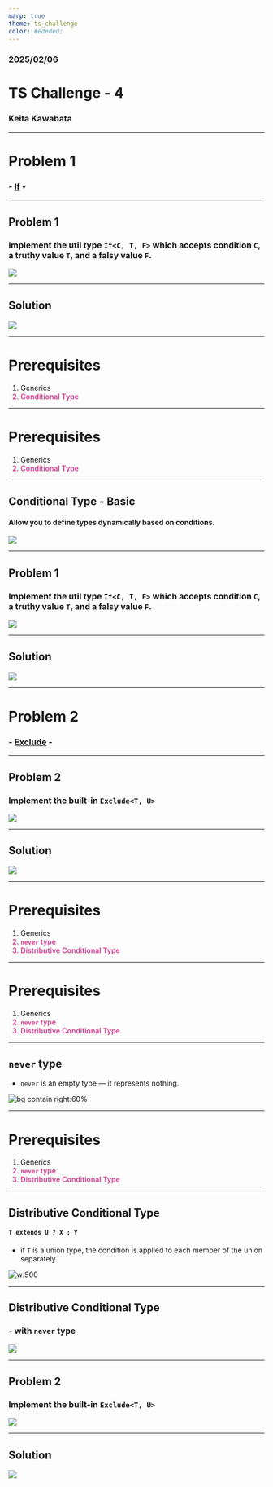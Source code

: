 ```yaml
---
marp: true
theme: ts_challenge
color: #ededed;
---
```


### 2025/02/06

# TS Challenge - 4

### Keita Kawabata

<!--
_class: title
 -->

---

# Problem 1

### - [If](https://github.com/type-challenges/type-challenges/blob/main/questions/00268-easy-if/README.md) -

<!--
_class: lead
 -->

---

## Problem 1

### Implement the util type `If<C, T, F>` which accepts condition `C`, a truthy value `T`, and a falsy value `F`.

![](./images/image.png)

---

## Solution

![](./images/image-1.png)

---

# Prerequisites

1. Generics
2. Conditional Type

<!--
_class: prereq
 -->

---

# Prerequisites

1. Generics
2. Conditional Type

<!--
_class: prereq
 -->

<style scoped>
  li:nth-child(2) {
    color: #d23d8d;
    font-weight: 600;
  }
</style>

---

## Conditional Type - Basic

#### Allow you to define types dynamically based on conditions.

![](./images/image-6.png)

---

## Problem 1

### Implement the util type `If<C, T, F>` which accepts condition `C`, a truthy value `T`, and a falsy value `F`.

![](./images/image.png)

---

## Solution

![](./images/image-1.png)

---

# Problem 2

### - [Exclude](https://github.com/type-challenges/type-challenges/blob/main/questions/00043-easy-exclude/README.md) -

<!--
_class: lead
 -->

---

## Problem 2

### Implement the built-in `Exclude<T, U>`

![](./images/image-2.png)

---

## Solution

![](./images/image-3.png)

---

# Prerequisites

1. Generics
2. `never` type
3. Distributive Conditional Type

<!--
_class: prereq
 -->

---

# Prerequisites

1. Generics
2. `never` type
3. Distributive Conditional Type

<!--
_class: prereq
 -->

<style scoped>
  li:nth-child(2) {
    color: #d23d8d;
    font-weight: 600;
  }
</style>

---

## `never` type

- `never` is an empty type — it represents nothing.

![bg contain right:60%](./images/image-9.png)

---

# Prerequisites

1. Generics
2. `never` type
3. Distributive Conditional Type

<!--
_class: prereq
 -->

<style scoped>
  li:nth-child(3) {
    color: #d23d8d;
    font-weight: 600;
  }
</style>

---

## Distributive Conditional Type

#### `T extends U ? X : Y`

- if `T` is a union type, the condition is applied to each member of the union separately.

![w:900](./images/image-7.png)

---

## Distributive Conditional Type

### - with `never` type

![](./images/image-8.png)

---

## Problem 2

### Implement the built-in `Exclude<T, U>`

![](./images/image-2.png)

---

## Solution

![](./images/image-3.png)
